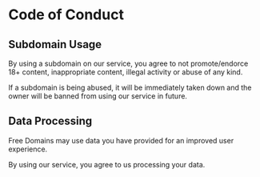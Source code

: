 # Code of Conduct

## Subdomain Usage
By using a subdomain on our service, you agree to not promote/endorce 18+ content, inappropriate content, illegal activity or abuse of any kind.

If a subdomain is being abused, it will be immediately taken down and the owner will be banned from using our service in future.

## Data Processing
Free Domains may use data you have provided for an improved user experience.

By using our service, you agree to us processing your data.

